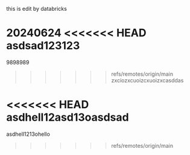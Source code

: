 this is edit by databricks

20240624
<<<<<<< HEAD
asdsad123123
=======
9898989
>>>>>>> refs/remotes/origin/main
zxciozxcuoizcxuoizxcasddas

<<<<<<< HEAD
asdhell12asd13oasdsad
=======
asdhell1213ohello
>>>>>>> refs/remotes/origin/main

